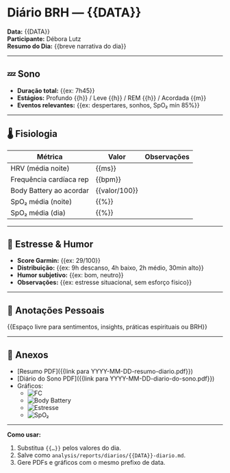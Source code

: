 # Diário BRH — {{DATA}}

**Data:** {{DATA}}  
**Participante:** Débora Lutz  
**Resumo do Dia:** {{breve narrativa do dia}}

---

## 💤 Sono
- **Duração total:** {{ex: 7h45}}
- **Estágios:** Profundo {{h}} / Leve {{h}} / REM {{h}} / Acordada {{m}}
- **Eventos relevantes:** {{ex: despertares, sonhos, SpO₂ mín 85%}}

---

## 🌡️ Fisiologia
| Métrica                 | Valor             | Observações                         |
|-------------------------|-------------------|--------------------------------------|
| HRV (média noite)       | {{ms}}           |                                      |
| Frequência cardíaca rep | {{bpm}}          |                                      |
| Body Battery ao acordar | {{valor/100}}    |                                      |
| SpO₂ média (noite)      | {{%}}            |                                      |
| SpO₂ média (dia)        | {{%}}            |                                      |

---

## 🧠 Estresse & Humor
- **Score Garmin:** {{ex: 29/100}}
- **Distribuição:** {{ex: 9h descanso, 4h baixo, 2h médio, 30min alto}}
- **Humor subjetivo:** {{ex: bom, neutro}}
- **Observações:** {{ex: estresse situacional, sem esforço físico}}

---

## 📝 Anotações Pessoais
{{Espaço livre para sentimentos, insights, práticas espirituais ou BRH}}

---

## 📎 Anexos
- [Resumo PDF]({{link para YYYY-MM-DD-resumo-diario.pdf}})
- [Diário do Sono PDF]({{link para YYYY-MM-DD-diario-do-sono.pdf}})
- Gráficos:  
  - ![FC](../diarios/{{DATA}}-fc.png)
  - ![Body Battery](../diarios/{{DATA}}-body-battery.png)
  - ![Estresse](../diarios/{{DATA}}-estresse.png)
  - ![SpO₂](../diarios/{{DATA}}-sono.png)

---

**Como usar:**
1. Substitua `{{…}}` pelos valores do dia.
2. Salve como `analysis/reports/diarios/{{DATA}}-diario.md`.
3. Gere PDFs e gráficos com o mesmo prefixo de data.
